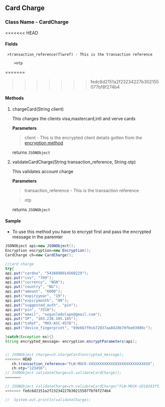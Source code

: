 ## Card Charge

### Class Name - CardCharge

<<<<<<< HEAD
#### Fields
	 >transaction_reference(flwref) - This is the transaction reference
    
    	>otp
=======
>>>>>>> fedc6d2151a2f23234227b302155077bf8f274b4
#### Methods
1. chargeCard(String client)

    This charges the clients visa,mastercard,intl and verve cards

    **Parameters**
    
    >client - This is the encrypted client details gotten from the [encryption method](ENCRYPTION.md)

    returns `JSONObject`

2. validateCardCharge(String transaction_reference, String otp)
    
    This validates account charge
    
    **Parameters**
    
    >transaction_reference - This is the transaction reference
    
    >otp
    
    returns `JSONObject`
    
    
 
 
#### Sample

- To use this method you have to encrypt first and pass the encrypted message in the paremter

```java
JSONObject api=new JSONObject();
Encryption encryption=new Encryption();
CardCharge ch=new CardCharge();

//card charge
try{
api.put("cardno", "5438898014560229");
api.put("cvv", "789");
api.put("currency", "NGN");
api.put("country", "NG");
api.put("amount", "6000");
api.put("expiryyear", "19");
api.put("expirymonth", "09");
api.put("suggested_auth", "pin");
api.put("pin", "3310");
api.put("email", "sogunledolapo@gmail.com");
api.put("IP", "103.238.105.185");
api.put("txRef", "MXX-ASC-4578");
api.put("device_fingerprint", "69e6b7f0sb72037aa8428b70fbe03986c");

}catch(Exception ex){}
String encrypted_message= encryption.encryptParameters(api);


// JSONObject charge=ch.chargeCard(encrypted_message);
<<<<<<< HEAD
   ch.transaction_reference="FLW-MOCK-XXXXXXXXXXXXXXXXXXXXXXXXXXXX";
   ch.otp="123456";
// JSONObject validateCharge=ch.validateCardCharge();
=======

// JSONObject validateCharge=ch.validateCardCharge("FLW-MOCK-d310263f5f73e51d01e6dab32c893679", "12345");
>>>>>>> fedc6d2151a2f23234227b302155077bf8f274b4

//  System.out.println(validateCharge);
```

